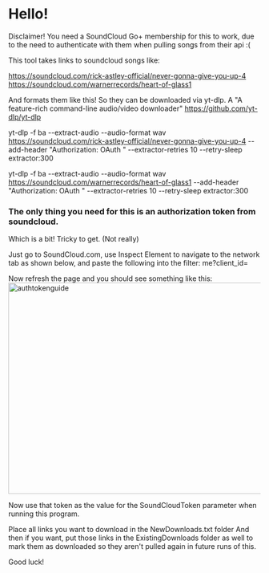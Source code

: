 <h1>Hello!</h1>

Disclaimer! You need a SoundCloud Go+ membership for this to work, due to the need to authenticate with them when pulling songs from their api :(

This tool takes links to soundcloud songs like:

https://soundcloud.com/rick-astley-official/never-gonna-give-you-up-4
https://soundcloud.com/warnerrecords/heart-of-glass1

And formats them like this! So they can be downloaded via yt-dlp. A "A feature-rich command-line audio/video downloader" https://github.com/yt-dlp/yt-dlp

yt-dlp -f ba --extract-audio --audio-format wav https://soundcloud.com/rick-astley-official/never-gonna-give-you-up-4 --add-header "Authorization: OAuth <yourauthtokenhere>" --extractor-retries 10 --retry-sleep extractor:300

yt-dlp -f ba --extract-audio --audio-format wav https://soundcloud.com/warnerrecords/heart-of-glass1 --add-header "Authorization: OAuth <yourauthtokenhere>" --extractor-retries 10 --retry-sleep extractor:300

<h3>The only thing you need for this is an authorization token from soundcloud. </h3>
Which is a bit! Tricky to get. (Not really)

Just go to SoundCloud.com, use Inspect Element to navigate to the network tab as shown below, and paste the following into the filter:
me?client_id=

Now refresh the page and you should see something like this:
<img width="846" height="421" alt="authtokenguide" src="https://github.com/user-attachments/assets/cc4804da-0b10-418a-947d-c3e9cce49b90" />

Now use that token as the value for the SoundCloudToken parameter when running this program. 

Place all links you want to download in the NewDownloads.txt folder
And then if you want, put those links in the ExistingDownloads folder as well to mark them as downloaded so they aren't pulled again in future runs of this.

Good luck!
